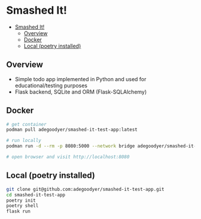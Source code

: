 # Smashed It!
- [Smashed It!](#smashed-it)
  - [Overview](#overview)
  - [Docker](#docker)
  - [Local (poetry installed)](#local-poetry-installed)

## Overview
- Simple todo app implemented in Python and used for educational/testing purposes
- Flask backend, SQLite and ORM (Flask-SQLAlchemy)

## Docker
```bash
# get container
podman pull adegoodyer/smashed-it-test-app:latest

# run locally
podman run -d --rm -p 8080:5000 --network bridge adegoodyer/smashed-it-test-app

# open browser and visit http://localhost:8080
```

## Local (poetry installed)
```bash
git clone git@github.com:adegoodyer/smashed-it-test-app.git
cd smashed-it-test-app
poetry init
poetry shell
flask run
```

